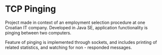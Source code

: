 # TCP Pinging

Project made in context of an employment selection procedure at one Croatian IT company. Developed in Java SE, application functionality is pinging between two computers. 

Feature of pinging is implemented through sockets, and includes printing of related statistics, and watching for non - responded messages. 
